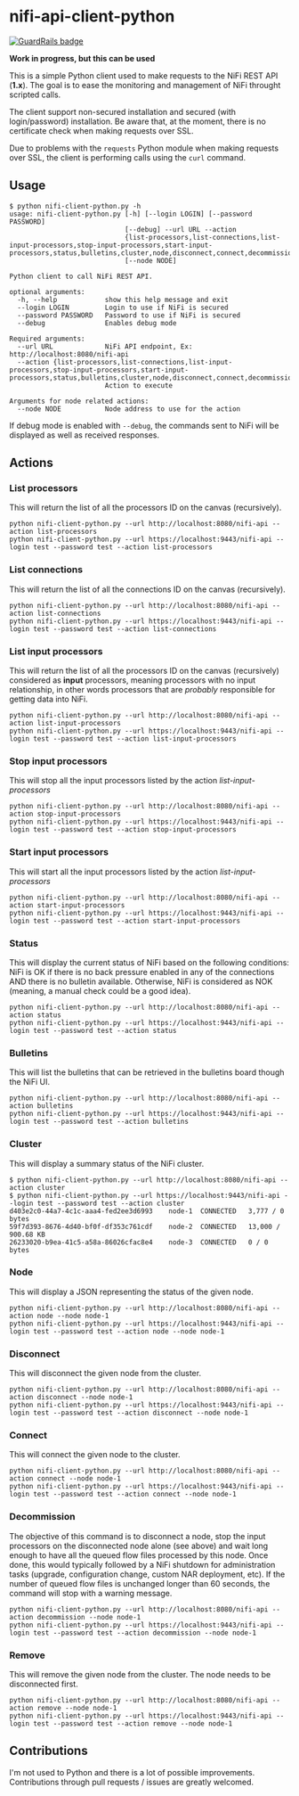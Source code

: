 # nifi-api-client-python

[![GuardRails badge](https://badges.production.guardrails.io/bennythejudge/nifi-api-client-python.svg)](https://www.guardrails.io)

**Work in progress, but this can be used**

This is a simple Python client used to make requests to the NiFi REST API (**1.x**). The goal is to ease the monitoring and management of NiFi throught scripted calls.

The client support non-secured installation and secured (with login/password) installation. Be aware that, at the moment, there is no certificate check when making requests over SSL.

Due to problems with the ``requests`` Python module when making requests over SSL, the client is performing calls using the ``curl`` command.

## Usage

```shell
$ python nifi-client-python.py -h
usage: nifi-client-python.py [-h] [--login LOGIN] [--password PASSWORD]
                             [--debug] --url URL --action
                             {list-processors,list-connections,list-input-processors,stop-input-processors,start-input-processors,status,bulletins,cluster,node,disconnect,connect,decommission,remove}
                             [--node NODE]

Python client to call NiFi REST API.

optional arguments:
  -h, --help            show this help message and exit
  --login LOGIN         Login to use if NiFi is secured
  --password PASSWORD   Password to use if NiFi is secured
  --debug               Enables debug mode

Required arguments:
  --url URL             NiFi API endpoint, Ex: http://localhost:8080/nifi-api
  --action {list-processors,list-connections,list-input-processors,stop-input-processors,start-input-processors,status,bulletins,cluster,node,disconnect,connect,decommission}
                        Action to execute

Arguments for node related actions:
  --node NODE           Node address to use for the action
```

If debug mode is enabled with ``--debug``, the commands sent to NiFi will be displayed as well as received responses.

## Actions
### List processors
This will return the list of all the processors ID on the canvas (recursively).
```shell
python nifi-client-python.py --url http://localhost:8080/nifi-api --action list-processors
python nifi-client-python.py --url https://localhost:9443/nifi-api --login test --password test --action list-processors
```

### List connections
This will return the list of all the connections ID on the canvas (recursively).
```shell
python nifi-client-python.py --url http://localhost:8080/nifi-api --action list-connections
python nifi-client-python.py --url https://localhost:9443/nifi-api --login test --password test --action list-connections
```

### List input processors
This will return the list of all the processors ID on the canvas (recursively) considered as **input** processors, meaning processors with no input relationship, in other words processors that are *probably* responsible for getting data into NiFi.
```shell
python nifi-client-python.py --url http://localhost:8080/nifi-api --action list-input-processors
python nifi-client-python.py --url https://localhost:9443/nifi-api --login test --password test --action list-input-processors
```

### Stop input processors
This will stop all the input processors listed by the action *list-input-processors*
```shell
python nifi-client-python.py --url http://localhost:8080/nifi-api --action stop-input-processors
python nifi-client-python.py --url https://localhost:9443/nifi-api --login test --password test --action stop-input-processors
```

### Start input processors
This will start all the input processors listed by the action *list-input-processors*
```shell
python nifi-client-python.py --url http://localhost:8080/nifi-api --action start-input-processors
python nifi-client-python.py --url https://localhost:9443/nifi-api --login test --password test --action start-input-processors
```

### Status
This will display the current status of NiFi based on the following conditions: NiFi is OK if there is no back pressure enabled in any of the connections AND there is no bulletin available. Otherwise, NiFi is considered as NOK (meaning, a manual check could be a good idea).
```shell
python nifi-client-python.py --url http://localhost:8080/nifi-api --action status
python nifi-client-python.py --url https://localhost:9443/nifi-api --login test --password test --action status
```

### Bulletins
This will list the bulletins that can be retrieved in the bulletins board though the NiFi UI.
```shell
python nifi-client-python.py --url http://localhost:8080/nifi-api --action bulletins
python nifi-client-python.py --url https://localhost:9443/nifi-api --login test --password test --action bulletins
```

### Cluster
This will display a summary status of the NiFi cluster.
```shell
$ python nifi-client-python.py --url http://localhost:8080/nifi-api --action cluster
$ python nifi-client-python.py --url https://localhost:9443/nifi-api --login test --password test --action cluster
d403e2c0-44a7-4c1c-aaa4-fed2ee3d6993	node-1	CONNECTED	3,777 / 0 bytes
59f7d393-8676-4d40-bf0f-df353c761cdf	node-2	CONNECTED	13,000 / 900.68 KB
26233020-b9ea-41c5-a58a-86026cfac8e4	node-3	CONNECTED	0 / 0 bytes
```

### Node
This will display a JSON representing the status of the given node.
```shell
python nifi-client-python.py --url http://localhost:8080/nifi-api --action node --node node-1
python nifi-client-python.py --url https://localhost:9443/nifi-api --login test --password test --action node --node node-1
```

### Disconnect
This will disconnect the given node from the cluster.
```shell
python nifi-client-python.py --url http://localhost:8080/nifi-api --action disconnect --node node-1
python nifi-client-python.py --url https://localhost:9443/nifi-api --login test --password test --action disconnect --node node-1
```

### Connect
This will connect the given node to the cluster.
```shell
python nifi-client-python.py --url http://localhost:8080/nifi-api --action connect --node node-1
python nifi-client-python.py --url https://localhost:9443/nifi-api --login test --password test --action connect --node node-1
```

### Decommission
The objective of this command is to disconnect a node, stop the input processors on the disconnected node alone (see above) and wait long enough to have all the queued flow files processed by this node. Once done, this would typically followed by a NiFi shutdown for administration tasks (upgrade, configuration change, custom NAR deployment, etc). If the number of queued flow files is unchanged longer than 60 seconds, the command will stop with a warning message.
```shell
python nifi-client-python.py --url http://localhost:8080/nifi-api --action decommission --node node-1
python nifi-client-python.py --url https://localhost:9443/nifi-api --login test --password test --action decommission --node node-1
```

### Remove
This will remove the given node from the cluster. The node needs to be disconnected first.
```shell
python nifi-client-python.py --url http://localhost:8080/nifi-api --action remove --node node-1
python nifi-client-python.py --url https://localhost:9443/nifi-api --login test --password test --action remove --node node-1
```

## Contributions
I'm not used to Python and there is a lot of possible improvements. Contributions through pull requests / issues are greatly welcomed.
